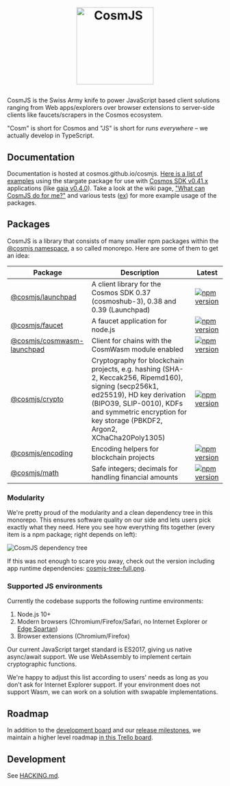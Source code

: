 <h1><p align="center"><img alt="CosmJS" src="docs/logo-vertical-light.png" width="180" /></p></h1>

CosmJS is the Swiss Army knife to power JavaScript based client solutions
ranging from Web apps/explorers over browser extensions to server-side clients
like faucets/scrapers in the Cosmos ecosystem.

"Cosm" is short for Cosmos and "JS" is short for _runs everywhere_ – we actually
develop in TypeScript.

## Documentation
Documentation is hosted at cosmos.github.io/cosmjs. [Here is a list of examples](https://gist.github.com/webmaster128/8444d42a7eceeda2544c8a59fbd7e1d9) using the stargate package for use with [Cosmos SDK v0.41.x](https://github.com/cosmos/cosmos-sdk/tree/v0.41.0) applications (like [gaia v0.4.0](https://github.com/cosmos/gaia/tree/v4.0.0)). Take a look at the wiki page, ["What can CosmJS do for me?"](https://github.com/cosmos/cosmjs/wiki/What-can-CosmJS-do-for-me%3F) and various tests ([ex](https://github.com/cosmos/cosmjs/blob/main/packages/stargate/src/signingstargateclient.spec.ts)) for more example usage of the packages.

## Packages

CosmJS is a library that consists of many smaller npm packages within the
[@cosmjs namespace](https://www.npmjs.com/org/cosmjs), a so called monorepo.
Here are some of them to get an idea:

| Package                                         | Description                                                                                                                                                                                                                              | Latest                                                                                                                                  |
| ----------------------------------------------- | ---------------------------------------------------------------------------------------------------------------------------------------------------------------------------------------------------------------------------------------- | --------------------------------------------------------------------------------------------------------------------------------------- |
| [@cosmjs/launchpad](packages/launchpad)         | A client library for the Cosmos SDK 0.37 (cosmoshub-3), 0.38 and 0.39 (Launchpad)                                                                                                                                                        | [![npm version](https://img.shields.io/npm/v/@cosmjs/launchpad.svg)](https://www.npmjs.com/package/@cosmjs/launchpad)                   |
| [@cosmjs/faucet](packages/faucet)               | A faucet application for node.js                                                                                                                                                                                                         | [![npm version](https://img.shields.io/npm/v/@cosmjs/faucet.svg)](https://www.npmjs.com/package/@cosmjs/faucet)                         |
| [@cosmjs/cosmwasm-launchpad](packages/cosmwasm) | Client for chains with the CosmWasm module enabled                                                                                                                                                                                       | [![npm version](https://img.shields.io/npm/v/@cosmjs/cosmwasm-launchpad.svg)](https://www.npmjs.com/package/@cosmjs/cosmwasm-launchpad) |
| [@cosmjs/crypto](packages/crypto)               | Cryptography for blockchain projects, e.g. hashing (SHA-2, Keccak256, Ripemd160), signing (secp256k1, ed25519), HD key derivation (BIPO39, SLIP-0010), KDFs and symmetric encryption for key storage (PBKDF2, Argon2, XChaCha20Poly1305) | [![npm version](https://img.shields.io/npm/v/@cosmjs/crypto.svg)](https://www.npmjs.com/package/@cosmjs/crypto)                         |
| [@cosmjs/encoding](packages/encoding)           | Encoding helpers for blockchain projects                                                                                                                                                                                                 | [![npm version](https://img.shields.io/npm/v/@cosmjs/encoding.svg)](https://www.npmjs.com/package/@cosmjs/encoding)                     |
| [@cosmjs/math](packages/math)                   | Safe integers; decimals for handling financial amounts                                                                                                                                                                                   | [![npm version](https://img.shields.io/npm/v/@cosmjs/math.svg)](https://www.npmjs.com/package/@cosmjs/math)                             |

### Modularity

We're pretty proud of the modularity and a clean dependency tree in this
monorepo. This ensures software quality on our side and lets users pick exactly
what they need. Here you see how everything fits together (every item is a npm
package; right depends on left):

![CosmJS dependency tree](docs/cosmjs-tree.png)

If this was not enough to scare you away, check out the version including app
runtime dependencies: [cosmjs-tree-full.png](docs/cosmjs-tree-full.png).

<!--
Build with depsight (https://github.com/webmaster128/depsight), using:

from_npm . | depsight --include "^@cosmjs" --format png --dpi 150 --output docs/cosmjs-tree.png
from_npm . | depsight --exclude cosmjs-monorepo-root --format png --dpi 150 --output docs/cosmjs-tree-full.png
optipng docs/cosmjs-tree*.png
-->

### Supported JS environments

Currently the codebase supports the following runtime environments:

1. Node.js 10+
2. Modern browsers (Chromium/Firefox/Safari, no Internet Explorer or
   [Edge Spartan](https://en.wikipedia.org/wiki/Microsoft_Edge#Development))
3. Browser extensions (Chromium/Firefox)

Our current JavaScript target standard is ES2017, giving us native async/await
support. We use WebAssembly to implement certain cryptographic functions.

We're happy to adjust this list according to users' needs as long as you don't
ask for Internet Explorer support. If your environment does not support Wasm, we
can work on a solution with swapable implementations.

## Roadmap

In addition to the
[development board](https://github.com/orgs/cosmos/projects/6) and our
[release milestones](https://github.com/cosmos/cosmjs/milestones), we maintain a
higher level roadmap
[in this Trello board](https://trello.com/b/vIW8awLl/cosmjs-roadmap).

## Development

See [HACKING.md](HACKING.md).
